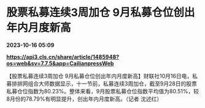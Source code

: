 # 股票私募连续3周加仓 9月私募仓位创出年内月度新高

**2023-10-16 05:09**

**https://api3.cls.cn/share/article/1485948?os=web&sv=7.7.5&app=CailianpressWeb**

【股票私募连续3周加仓 9月私募仓位创出年内月度新高】财联社10月16日电，私募排排网组合大师数据显示，十一节前，私募连续3周加仓，截至9月28日的股票私募仓位指数为80.23%。整体来看，9月股票私募仓位指数平均值为80.51%，较8月份的78.79%有明显提升，创出年内月度新高。（记者 沈述红）
